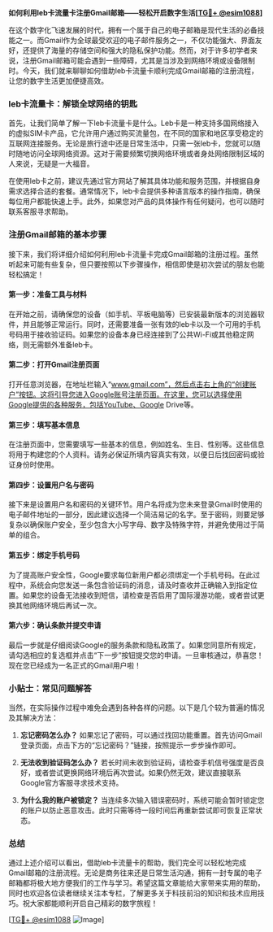 **如何利用leb卡流量卡注册Gmail邮箱——轻松开启数字生活[[TG💪+ @esim1088](https://t.me/s/esim1088)]**

在这个数字化飞速发展的时代，拥有一个属于自己的电子邮箱是现代生活的必备技能之一。而Gmail作为全球最受欢迎的电子邮件服务之一，不仅功能强大、界面友好，还提供了海量的存储空间和强大的隐私保护功能。然而，对于许多初学者来说，注册Gmail邮箱可能会遇到一些障碍，尤其是当涉及到网络环境或设备限制时。今天，我们就来聊聊如何借助leb卡流量卡顺利完成Gmail邮箱的注册流程，让您的数字生活更加便捷高效。

### leb卡流量卡：解锁全球网络的钥匙

首先，让我们简单了解一下leb卡流量卡是什么。Leb卡是一种支持多国网络接入的虚拟SIM卡产品，它允许用户通过购买流量包，在不同的国家和地区享受稳定的互联网连接服务。无论是旅行途中还是日常生活中，只需一张leb卡，您就可以随时随地访问全球网络资源。这对于需要频繁切换网络环境或者身处网络限制区域的人来说，无疑是一大福音。

在使用leb卡之前，建议先通过官方网站了解其具体功能和服务范围，并根据自身需求选择合适的套餐。通常情况下，leb卡会提供多种语言版本的操作指南，确保每位用户都能快速上手。此外，如果您对产品的具体操作有任何疑问，也可以随时联系客服寻求帮助。

### 注册Gmail邮箱的基本步骤

接下来，我们将详细介绍如何利用leb卡流量卡完成Gmail邮箱的注册过程。虽然听起来可能有些复杂，但只要按照以下步骤操作，相信即使是初次尝试的朋友也能轻松搞定！

#### 第一步：准备工具与材料

在开始之前，请确保您的设备（如手机、平板电脑等）已安装最新版本的浏览器软件，并且能够正常运行。同时，还需要准备一张有效的leb卡以及一个可用的手机号码用于接收验证码。如果您的设备本身已经连接到了公共Wi-Fi或其他稳定网络，则无需额外准备leb卡。

#### 第二步：打开Gmail注册页面

打开任意浏览器，在地址栏输入“www.gmail.com”，然后点击右上角的“创建账户”按钮。这将引导您进入Google账号注册页面。在这里，您可以选择使用Google提供的各种服务，包括YouTube、Google Drive等。

#### 第三步：填写基本信息

在注册页面中，您需要填写一些基本的信息，例如姓名、生日、性别等。这些信息将用于构建您的个人资料。请务必保证所填内容真实有效，以便日后找回密码或验证身份时使用。

#### 第四步：设置用户名与密码

接下来是设置用户名和密码的关键环节。用户名将成为您未来登录Gmail时使用的电子邮件地址的一部分，因此建议选择一个简洁易记的名字。至于密码，则要足够复杂以确保账户安全，至少包含大小写字母、数字及特殊字符，并避免使用过于简单的组合。

#### 第五步：绑定手机号码

为了提高账户安全性，Google要求每位新用户都必须绑定一个手机号码。在此过程中，系统会向您发送一条包含验证码的消息，请及时查收并正确输入到指定位置。如果您的设备无法接收到短信，请检查是否启用了国际漫游功能，或者尝试更换其他网络环境后再试一次。

#### 第六步：确认条款并提交申请

最后一步就是仔细阅读Google的服务条款和隐私政策了。如果您同意所有规定，请勾选相应的复选框并点击“下一步”按钮提交您的申请。一旦审核通过，恭喜您！现在您已经成为一名正式的Gmail用户啦！

### 小贴士：常见问题解答

当然，在实际操作过程中难免会遇到各种各样的问题。以下是几个较为普遍的情况及其解决方法：

1. **忘记密码怎么办？**
   如果忘记了密码，可以通过找回功能重置。首先访问Gmail登录页面，点击下方的“忘记密码？”链接，按照提示一步步操作即可。

2. **无法收到验证码怎么办？**
   若长时间未收到验证码，请检查手机信号强度是否良好，或者尝试更换网络环境后再次尝试。如果仍然无效，建议直接联系Google官方客服寻求技术支持。

3. **为什么我的账户被锁定？**
   当连续多次输入错误密码时，系统可能会暂时锁定您的账户以防止恶意攻击。此时只需等待一段时间后再重新尝试即可恢复正常状态。

### 总结

通过上述介绍可以看出，借助leb卡流量卡的帮助，我们完全可以轻松地完成Gmail邮箱的注册流程。无论是商务往来还是日常生活沟通，拥有一封专属的电子邮箱都将极大地方便我们的工作与学习。希望这篇文章能给大家带来实用的帮助，同时也欢迎各位读者继续关注本专栏，了解更多关于科技前沿的知识和技术应用技巧。祝大家都能顺利开启自己精彩的数字旅程！

[[TG💪+ @esim1088](https://t.me/s/esim1088) ![Image](https://i.postimg.cc/4NQfJmqS/Snipaste-2025-05-13-00-14-12.png)]